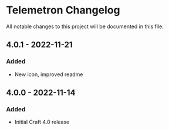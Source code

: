 # Telemetron Changelog

All notable changes to this project will be documented in this file.

## 4.0.1 - 2022-11-21
### Added
- New icon, improved readme
## 4.0.0 - 2022-11-14
### Added
- Initial Craft 4.0 release
